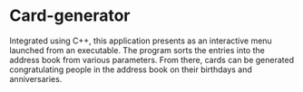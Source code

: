 # Card-generator

Integrated using C++, this application presents as an interactive menu launched from an executable. The program sorts the entries into the address book from various parameters. From there, cards can be generated congratulating people in the address book on their birthdays and anniversaries.
